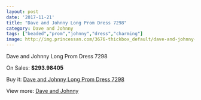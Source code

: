 ```yaml
---
layout: post
date: '2017-11-21'
title: "Dave and Johnny Long Prom Dress 7298"
category: Dave and Johnny
tags: ["beaded","prom","johnny","dress","charming"]
image: http://img.princessan.com/3676-thickbox_default/dave-and-johnny-long-prom-dress-7298.jpg
---
```

Dave and Johnny Long Prom Dress 7298

On Sales: **$293.98405**
<a href="https://www.princessan.com/en/dave-and-johnny/1683-dave-and-johnny-long-prom-dress-7298.html"><amp-img layout="responsive" width="600" height="600" src="//img.princessan.com/3676-thickbox_default/dave-and-johnny-long-prom-dress-7298.jpg" alt="Dave and Johnny Long Prom Dress 7298 0" /></a>
<a href="https://www.princessan.com/en/dave-and-johnny/1683-dave-and-johnny-long-prom-dress-7298.html"><amp-img layout="responsive" width="600" height="600" src="//img.princessan.com/3677-thickbox_default/dave-and-johnny-long-prom-dress-7298.jpg" alt="Dave and Johnny Long Prom Dress 7298 1" /></a>

Buy it: [Dave and Johnny Long Prom Dress 7298](https://www.princessan.com/en/dave-and-johnny/1683-dave-and-johnny-long-prom-dress-7298.html "Dave and Johnny Long Prom Dress 7298")

View more: [Dave and Johnny](https://www.princessan.com/en/16-dave-and-johnny "Dave and Johnny")